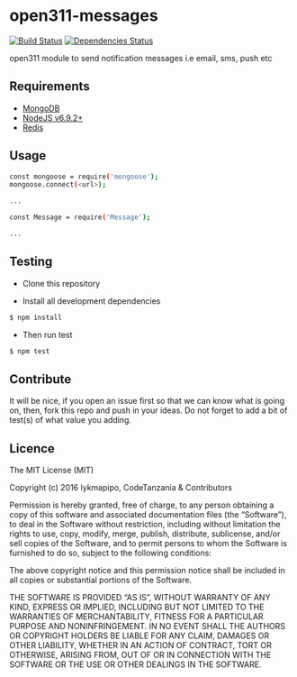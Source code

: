 open311-messages
================

[![Build Status](https://travis-ci.org/CodeTanzania/open311-messages.svg?branch=master)](https://travis-ci.org/CodeTanzania/open311-messages)
[![Dependencies Status](https://david-dm.org/CodeTanzania/open311-messages/status.svg?style=flat-square)](https://david-dm.org/CodeTanzania/open311-messages)

open311 module to send notification messages i.e email, sms, push etc

## Requirements
- [MongoDB]()
- [NodeJS v6.9.2+](https://nodejs.org)
- [Redis]()

## Usage
```sh
const mongoose = require('mongoose');
mongoose.connect(<url>);

...

const Message = require('Message');

...

``` 

## Testing
* Clone this repository

* Install all development dependencies
```sh
$ npm install
```

* Then run test
```sh
$ npm test
```

## Contribute
It will be nice, if you open an issue first so that we can know what is going on, then, fork this repo and push in your ideas. Do not forget to add a bit of test(s) of what value you adding.

## Licence
The MIT License (MIT)

Copyright (c) 2016 lykmapipo, CodeTanzania & Contributors

Permission is hereby granted, free of charge, to any person obtaining a copy of this software and associated documentation files (the “Software”), to deal in the Software without restriction, including without limitation the rights to use, copy, modify, merge, publish, distribute, sublicense, and/or sell copies of the Software, and to permit persons to whom the Software is furnished to do so, subject to the following conditions:

The above copyright notice and this permission notice shall be included in all copies or substantial portions of the Software.

THE SOFTWARE IS PROVIDED “AS IS”, WITHOUT WARRANTY OF ANY KIND, EXPRESS OR IMPLIED, INCLUDING BUT NOT LIMITED TO THE WARRANTIES OF MERCHANTABILITY, FITNESS FOR A PARTICULAR PURPOSE AND NONINFRINGEMENT. IN NO EVENT SHALL THE AUTHORS OR COPYRIGHT HOLDERS BE LIABLE FOR ANY CLAIM, DAMAGES OR OTHER LIABILITY, WHETHER IN AN ACTION OF CONTRACT, TORT OR OTHERWISE, ARISING FROM, OUT OF OR IN CONNECTION WITH THE SOFTWARE OR THE USE OR OTHER DEALINGS IN THE SOFTWARE. 